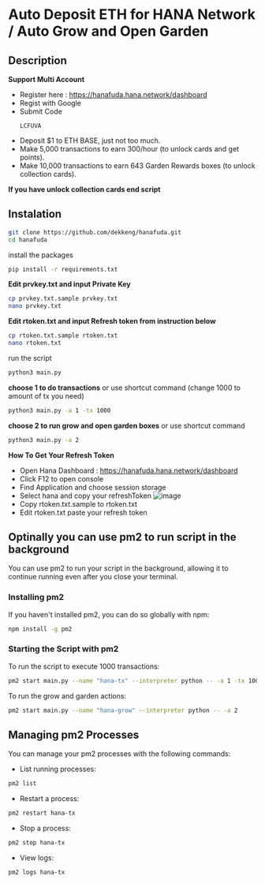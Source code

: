# Auto Deposit ETH for HANA Network / Auto Grow and Open Garden 

## Description
**Support Multi Account**
- Register here : https://hanafuda.hana.network/dashboard
- Regist with Google
- Submit Code
  ```
  LCFUVA
  ```
- Deposit $1 to ETH BASE, just not too much.
- Make 5,000 transactions to earn 300/hour (to unlock cards and get points).
- Make 10,000 transactions to earn 643 Garden Rewards boxes (to unlock collection cards).

**If you have unlock collection cards end script**

## Instalation
```bash
git clone https://github.com/dekkeng/hanafuda.git
cd hanafuda
```
install the packages
```bash
pip install -r requirements.txt
```
**Edit prvkey.txt and input Private Key**
```bash
cp prvkey.txt.sample prvkey.txt
nano prvkey.txt
```
**Edit rtoken.txt and input Refresh token from instruction below**
```bash
cp rtoken.txt.sample rtoken.txt
nano rtoken.txt
```
run the script
```bash
python3 main.py
```

**choose 1 to do transactions**
or use shortcut command (change 1000 to amount of tx you need)
```bash
python3 main.py -a 1 -tx 1000
```

**choose 2 to run grow and open garden boxes**
or use shortcut command
```bash
python3 main.py -a 2
```

**How To Get Your Refresh Token**
- Open Hana Dashboard : https://hanafuda.hana.network/dashboard
- Click F12 to open console
- Find Application and choose session storage
- Select hana and copy your refreshToken
![image](image-2.png)
- Copy rtoken.txt.sample to rtoken.txt 
- Edit rtoken.txt paste your refresh token

## Optinally you can use pm2 to run script in the background
You can use pm2 to run your script in the background, allowing it to continue running even after you close your terminal.

### Installing pm2

If you haven't installed pm2, you can do so globally with npm:
```bash
npm install -g pm2
```
### Starting the Script with pm2
To run the script to execute 1000 transactions:
```bash
pm2 start main.py --name "hana-tx" --interpreter python -- -a 1 -tx 1000
```
To run the grow and garden actions:
```bash
pm2 start main.py --name "hana-grow" --interpreter python -- -a 2
```
## Managing pm2 Processes
You can manage your pm2 processes with the following commands:
- List running processes:
```bash
pm2 list
```
- Restart a process:
```bash
pm2 restart hana-tx
```
- Stop a process:
```bash
pm2 stop hana-tx
```
- View logs:
```bash
pm2 logs hana-tx
```